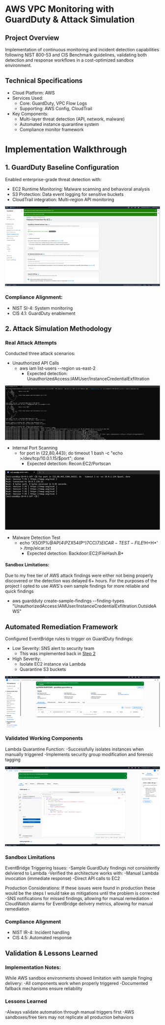 # AWS VPC Monitoring with GuardDuty & Attack Simulation

## Project Overview
Implementation of continuous monitoring and incident detection capabilities following NIST 800-53 and CIS Benchmark guidelines, validating both detection and response workflows in a cost-optimized sandbox environment.
## Technical Specifications
- Cloud Platform: AWS
- Services Used:
  - Core: GuardDuty, VPC Flow Logs
  - Supporting: AWS Config, CloudTrail
- Key Components:
  - Multi-layer threat detection (API, network, malware)
  - Automated instance quarantine system
  - Compliance monitor framework

# Implementation Walkthrough
## 1. GuardDuty Baseline Configuration
Enabled enterprise-grade threat detection with:
- EC2 Runtime Monitoring: Malware scanning and behavioral analysis
- S3 Protection: Data event logging for sensitive buckets
- CloudTrail integration: Multi-region API monitoring

![](https://github.com/ChadVanHalen/Tech-Portfolio/blob/main/projects/AWS%20VPC%20Hardening%20NIST%20CIS%20Compliance/images/Step%203/2%20Enable%20EC2%20Malware%20Scans%20in%20GuardDuty.png)

### Compliance Alignment:
- NIST SI-4: System monitoring
- CIS 4.1: GuardDuty enablement

## 2. Attack Simulation Methodology
### Real Attack Attempts
Conducted three attack scenarios:
- Unauthorized API Calls
  - aws iam list-users --region us-east-2
    - Expected detection: UnauthorizedAccess:IAMUser/InstanceCredentialExfiltration

![](https://github.com/ChadVanHalen/Tech-Portfolio/blob/main/projects/AWS%20VPC%20Hardening%20NIST%20CIS%20Compliance/images/Step%203/7%20From%20my%20app%20server%20I%20run%20a%20few%20API%20calls%20that%20should%20trigger%20findings%20in%20GuardDuty.png)

- Internal Port Scanning
  - for port in {22,80,443}; do timeout 1 bash -c "echo >/dev/tcp/10.0.1.15/$port"; done
    - Expected detection: Recon:EC2/Portscan

![](https://github.com/ChadVanHalen/Tech-Portfolio/blob/main/projects/AWS%20VPC%20Hardening%20NIST%20CIS%20Compliance/images/Step%203/8%20From%20my%20jumpbox%20to%20my%20private%20server%20I%20run%20some%20ncat%20port%20scans.png)

- Malware Detection Test
  - echo 'X5O!P%@AP[4\PZX54(P^)7CC)7}$EICAR-TEST-FILE!$H+H*' > /tmp/eicar.txt
    - Expected detection: Backdoor:EC2/FileHash.B*

#### Sandbox Limitations:
Due to my free tier of AWS attack findings were either not being properly discovered or the detection was delayed 6+ hours.
For the purposes of the project I opted to use AWS's own sample findings for more reliable and quick findings
- aws guardduty create-sample-findings --finding-types "UnauthorizedAccess:IAMUser/InstanceCredentialExfiltration.OutsideAWS"

## Automated Remediation Framework
Configured EventBridge rules to trigger on GuardDuty findings:
- Low Severity: SNS alert to security team
  - This was implemented back in [Step 2](https://github.com/ChadVanHalen/Tech-Portfolio/tree/main/projects/AWS%20VPC%20Hardening%20NIST%20CIS%20Compliance/steps/2%20IAM%20Hardening#4-continuous-monitoring-with-aws-config)
- High Severity:
  - Isolate EC2 instance via Lambda
  - Quarantine S3 buckets

![](https://github.com/ChadVanHalen/Tech-Portfolio/blob/main/projects/AWS%20VPC%20Hardening%20NIST%20CIS%20Compliance/images/Step%203/9%20Create%20quarantine%20security%20group%20-%20no%20inbound%20outbound%20rules%20for%20isolation.png)

### Validated Working Components
Lambda Quarantine Function:
-Successfully isolates instances when manually triggered
-Implements security group modification and forensic tagging

![](https://github.com/ChadVanHalen/Tech-Portfolio/blob/main/projects/AWS%20VPC%20Hardening%20NIST%20CIS%20Compliance/images/Step%203/10%20Lambda%20function%20that%20will%20change%20the%20instance%20security%20group%20to%20the%20quarantined%20one%20when%20triggered.png)

### Sandbox Limitations
EventBridge Triggering Issues:
-Sample GuardDuty findings not consistently delviered to Lambda
-Verified the architecture works with:
  -Manual Lambda invocation (immediate response)
  -Direct API calls to EC2

Production Considerations:
If these issues were found in production these would be the steps I would take as mitigations until the problem is corrected
-SNS notifications for missed findings, allowing for manual remediation
-CloudWatch alarms for EventBridge delivery metrics, allowing for manual remediation

### Compliance Alignment
- NIST IR-4: Incident handling
- CIS 4.5: Automated response

## Validation & Lessons Learned
### Implementation Notes:
While AWS sandbox environments showed limitation with sample finging delivery:
-All components work when properly triggered
-Documented fallback mechanisms ensure reliability

### Lessons Learned
-Always validate automation through manual triggers first
-AWS sandboxes/free tiers may not replicate all production behaviors
